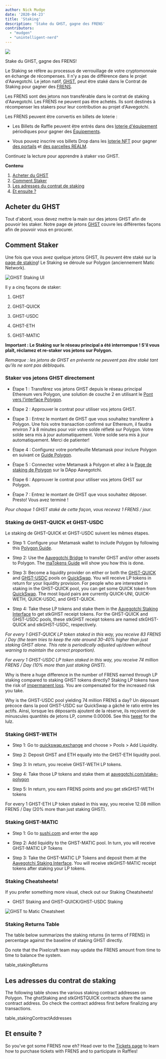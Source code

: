 ```yaml
---
author: Nick Mudge
date: '2020-04-23'
title: 'Staking'
description: 'Stake du GHST, gagne des FRENS'
contributors:
  - "mudgen"
  - "unintelligent-nerd"
---
```



<div class="headerImageContainer">
<img class="headerImage" src="/staking/staking.png">
<p class="headerImageText">Stake du GHST, gagne des FRENS!</p>
</div>

Le Staking se réfère au processus de verrouillage de votre cryptomonnaie en échange de récompenses. Il n'y a pas de différence dans le projet d'Aavegotchi. Le jeton natif, [GHST](/posts/ghst), peut être staké dans le Contrat de Staking pour gagner des [FRENS](/posts/glossary#frens).

Les FRENS sont des jetons non transférable dans le contrat de staking d'Aavegotchi. Les FRENS ne peuvent pas être achetés. Ils sont destinés à récompenser les stakers pour leur contribution au projet d'Aavegotchi.

Les FRENS peuvent être convertis en billets de loterie :

* Les Billets de Raffle peuvent être entrés dans des [loterie d'équipement](/tickets) périodiques pour gagner des [Équipements](/wearables).

* Vous pouvez inscrire vos billets Drop dans les [loterie NFT](/tickets) pour gagner [des portails](/portals) et [des parcelles REALM](/metaverse).

Continuez la lecture pour apprendre à staker vso GHST.

<div class="contentsBox">

**Contenu**

<ol>
<li><a href=#purchasing-ghst>Acheter du GHST</a></li>
<li><a href=#how-to-stake>Comment Staker</a></li>
<li><a href=#staking-contract-addresses>Les adresses du contrat de staking</a></li>
<li><a href=#what-s-next->Et ensuite ?</a></li>
</ol>

</div>

## Acheter du GHST
Tout d'abord, vous devez mettre la main sur des jetons GHST afin de pouvoir les staker. Notre page de jetons [GHST](/posts/ghst) couvre les différentes façons afin de pouvoir vous en procurer.

## Comment Staker
Une fois que vous avez quelque jetons GHST, ils peuvent être staké sur la [page de staking](https://aavegotchi.com/stake-polygon)! Le Staking se déroule sur Polygon (anciennement Matic Network).

<img class = "bodyImage" src = "/staking/ghst-staking-ui.png" alt = "GHST Staking UI" />

Il y a cinq façons de staker:

1. GHST

2. GHST-QUICK

3. GHST-USDC

4. GHST-ETH

5. GHST-MATIC

**Important : Le Staking sur le réseau principal a été interrompue ! S'il vous plaît, réclamez et re-staker vos jetons sur Polygon.**

*Remarque : les jetons de GHST en prévente ne peuvent pas être staké tant qu'ils ne sont pas débloqués.*

### Staker vos jetons GHST directement

* Étape 1 : Transférez vos jetons GHST depuis le réseau principal Ethereum vers Polygon, une solution de couche 2 en utilisant le [Pont vers l'interface Polygon](https://aavegotchi.com/bridge).

* Étape 2 : Approuver le contrat pour utiliser vos jetons GHST.

* Étape 3 : Entrez le montant de GHST que vous souhaitez transférer à Polygon. Une fois votre transaction confirmé sur Ethereum, il faudra environ 7 à 8 minutes pour voir votre solde réfleté sur Polygon. Votre solde sera mis à jour automatiquement. Votre solde sera mis à jour automatiquement. Merci de patienter!

* Étape 4 : Configurez votre portefeuille Metamask pour inclure Polygon en suivant ce [Guide Polygon](/polygon).

* Étape 5 : Connectez votre Metamask à Polygon et allez à la [Page de staking de Polygon](https://aavegotchi.com/stake-polygon) sur la DApp Aavegotchi.

* Étape 6 : Approuver le contrat pour utiliser vos jetons GHST sur Polygon.

* Étape 7 : Entrez le montant de GHST que vous souhaitez déposer. Presto! Vous avez terminé !

*Pour chaque 1 GHST staké de cette façon, vous recevez 1 FRENS / jour.*

### Staking de GHST-QUICK et GHST-USDC

Le staking de GHST-QUICK et GHST-USDC suivent les mêmes étapes.

* Step 1: Configure your Metamask wallet to include Polygon by following this [Polygon Guide](/polygon).

* Step 2: Use the [Aavegotchi Bridge](https://aavegotchi.com/bridge) to transfer GHST and/or other assets to Polygon. The [maTokens Guide](/matokens) will show you how this is done.

* Step 3: Become a liquidity provider on either or both the [GHST-QUICK](https://info.quickswap.exchange/pair/0x8b1fd78ad67c7da09b682c5392b65ca7caa101b9) and [GHST-USDC](https://info.quickswap.exchange/pair/0x096c5ccb33cfc5732bcd1f3195c13dbefc4c82f4) pools on [QuickSwap](https://quickswap.exchange). You will receive LP tokens in return for your liquidity provision. For people who are interested in staking in the GHST-QUICK pool, you can get some QUICK token from [QuickSwap](https://quickswap.exchange). The most liquid pairs are currently QUICK-UNI, QUICK-WETH, QUICK-USDC, and GHST-QUICK.

* Step 4: Take these LP tokens and stake them in the [Aavegotchi Staking Interface](https://aavegotchi.com/stake-polygon) to get stkGHST receipt tokens. For the GHST-QUICK and GHST-USDC pools, these stkGHST receipt tokens are named stkGHST-QUICK and stkGHST-USDC, respectively.

*For every 1 GHST-QUICK LP token staked in this way, you receive 83 FRENS / Day (the team tries to keep the rate around 30-40% higher than just staking GHST alone. This rate is periodically adjusted up/down without warning to maintain the correct proportion).*

*For every 1 GHST-USDC LP token staked in this way, you receive 74 million FRENS / Day (10% more than just staking GHST).*

Why is there a huge difference in the number of FRENS earned through LP staking compared to staking GHST tokens directly? Staking LP tokens have the risk of [impermanent loss](/glossary#impermanent-loss). You are compensated for the increased risk you take.

Why is the GHST-USDC pool yielding 74 million FRENS a day? Un déposant précoce dans la pool GHST-USDC sur QuickSwap a gâché le ratio entre les actifs. Ainsi, lorsque les déposants ajoutent de la réserve, ils reçoivent de minuscules quantités de jetons LP, comme 0.00006. See this [tweet](https://twitter.com/coderdannn/status/1362423402871447554) for the lulz.

### Staking GHST-WETH

* Step 1: Go to [quickswap.exchange](https://quickswap.exchange/) and choose > Pools > Add Liquidity.

* Step 2: Deposit GHST and ETH equally into the GHST-ETH liquidity pool.

* Step 3: In return, you receive GHST-WETH LP tokens.

* Step 4: Take those LP tokens and stake them at [aavegotchi.com/stake-polygon](https://aavegotchi.com/stake-polygon)

* Step 5: In return, you earn FRENS points and you get stkGHST-WETH tokens

For every 1 GHST-ETH LP token staked in this way, you receive 12.08 million FRENS / Day (20% more than just staking GHST).

### Staking GHST-MATIC

* Step 1: Go to [sushi.com](https://sushi.com/) and enter the app

* Step 2: Add liquidity to the GHST-MATIC pool. In turn, you will receive GHST-MATIC LP Tokens

* Step 3: Take the GHST-MATIC LP Tokens and deposit them at the [Aavegotchi Staking Interface](https://aavegotchi.com/stake-polygon). You will receive stkGHST-MATIC receipt tokens after staking your LP tokens.

### Staking Cheatsheets!

If you prefer something more visual, check out our Staking Cheatsheets!

* GHST Staking and GHST-QUICK/GHST-USDC Staking

<img class = "bodyImage" src = "/staking/GHST-to-Matic-Cheatsheet.png" alt = "GHST to Matic Cheatsheet" />

### Staking Returns Table

The table below summarizes the staking returns (in terms of FRENS) in percentage against the baseline of staking GHST directly.

Do note that the Pixelcraft team may update the FRENS amount from time to time to balance the system.

table_stakingReturns

## Les adresses du contrat de staking

The following table shows the various staking contract addresses on Polygon. The ghstStaking and stkGHSTQUICK contracts share the same contract address. Do check the contract address first before finalizing any transactions.

table_stakingContractAddresses

## Et ensuite ?

So you've got some FRENS now eh? Head over to the [Tickets page](/tickets) to learn how to purchase tickets with FRENS and to participate in Raffles!